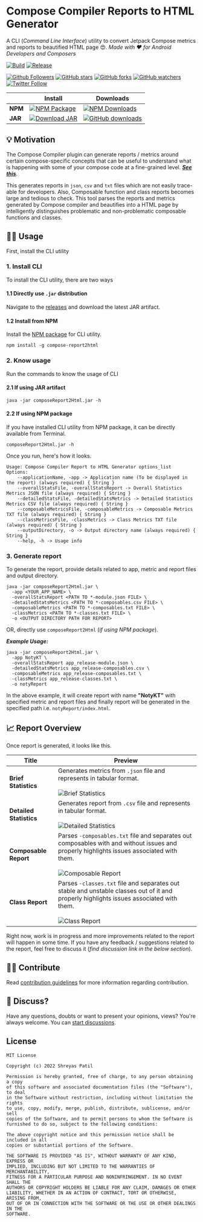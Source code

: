 # Compose Compiler Reports to HTML Generator

A CLI (_Command Line Interface_) utility to convert Jetpack Compose metrics and reports to beautified HTML page 😍. 
_Made with ❤️ for Android Developers and Composers_

[![Build](https://github.com/PatilShreyas/compose-report-to-html/actions/workflows/build.yml/badge.svg)](https://github.com/PatilShreyas/compose-report-to-html/actions/workflows/build.yml)
[![Release](https://github.com/PatilShreyas/compose-report-to-html/actions/workflows/release.yml/badge.svg)](https://github.com/PatilShreyas/compose-report-to-html/actions/workflows/release.yml)

[![Github Followers](https://img.shields.io/github/followers/PatilShreyas?label=Follow&style=social)](https://github.com/PatilShreyas)
[![GitHub stars](https://img.shields.io/github/stars/PatilShreyas/compose-report-to-html?style=social)](https://github.com/PatilShreyas/compose-report-to-html/stargazers)
[![GitHub forks](https://img.shields.io/github/forks/PatilShreyas/compose-report-to-html?style=social)](https://github.com/PatilShreyas/compose-report-to-html/network/members)
[![GitHub watchers](https://img.shields.io/github/watchers/PatilShreyas/compose-report-to-html?style=social)](https://github.com/PatilShreyas/compose-report-to-html/watchers)
[![Twitter Follow](https://img.shields.io/twitter/follow/imShreyasPatil?label=Follow&style=social)](https://twitter.com/imShreyasPatil)


|         | **Install**                                                                                                                                                                                                                             | **Downloads**                                                                                                                                                                                                                              |
|---------|-----------------------------------------------------------------------------------------------------------------------------------------------------------------------------------------------------------------------------------------|--------------------------------------------------------------------------------------------------------------------------------------------------------------------------------------------------------------------------------------------|
| **NPM** | [![NPM Package](https://img.shields.io/npm/v/compose-report2html?label=npm&logo=npm)](https://www.npmjs.com/package/compose-report2html)                                                                                                | [![NPM Downloads](https://img.shields.io/npm/dm/compose-report2html?label=Downloads&logo=npm)](https://www.npmjs.com/package/compose-report2html)                                                                                    |
| **JAR** | [![Download JAR](https://img.shields.io/github/v/release/patilshreyas/compose-report-to-html?color=7885FF&label=JAR&logo=java)](https://github.com/patilshreyas/compose-report-to-html/releases/latest/download/composeReport2Html.jar) | [![GitHub downloads](https://img.shields.io/github/downloads/PatilShreyas/compose-report-to-html/total?label=Downloads&logo=java)](https://github.com/patilshreyas/compose-report-to-html/releases/latest/download/composeReport2Html.jar) |


## 💡 Motivation 

The Compose Compiler plugin can generate reports / metrics around certain compose-specific concepts that can be useful to understand what is happening with some of your compose code at a fine-grained level.
[_**See this**_](https://github.com/androidx/androidx/blob/androidx-main/compose/compiler/design/compiler-metrics.md).  

This generates reports in `json`, `csv` and `txt` files which are not easily trace-able for developers.
Also, Composable function and class reports becomes large and tedious to check.
This tool parses the reports and metrics generated by Compose compiler and beautifies into a HTML page by intelligently distinguishes problematic and non-problematic composable functions and classes.

## 🧑‍💻 Usage

First, install the CLI utility

### 1. Install CLI

To install the CLI utility, there are two ways

#### 1.1 Directly use `.jar` distribution

Navigate to the [releases](https://github.com/PatilShreyas/compose-report-to-html/releases) and download the latest JAR artifact.

#### 1.2 Install from NPM

Install the [NPM package](https://www.npmjs.com/package/compose-report2html) for CLI utility.

```shell
npm install -g compose-report2html
```

### 2. Know usage

Run the commands to know the usage of CLI

#### 2.1 If using JAR artifact

```shell
java -jar composeReport2Html.jar -h
```

#### 2.2 If using NPM package

If you have installed CLI utility from NPM package, it can be directly available from Terminal.

```shell
composeReport2Html.jar -h
```

Once you run, here's how it looks.

```shell
Usage: Compose Compiler Report to HTML Generator options_list
Options:
    --applicationName, -app -> Application name (To be displayed in the report) (always required) { String }
    --overallStatsFile, -overallStatsReport -> Overall Statistics Metrics JSON file (always required) { String }
    --detailedStatsFile, -detailedStatsMetrics -> Detailed Statistics Metrics CSV file (always required) { String }
    --composableMetricsFile, -composableMetrics -> Composable Metrics TXT file (always required) { String }
    --classMetricsFile, -classMetrics -> Class Metrics TXT file (always required) { String }
    --outputDirectory, -o -> Output directory name (always required) { String }
    --help, -h -> Usage info
```

### 3. Generate report

To generate the report, provide details related to app, metric and report files and output directory.

```shell
java -jar composeReport2Html.jar \
  -app <YOUR_APP_NAME> \
  -overallStatsReport <PATH TO *-module.json FILE> \
  -detailedStatsMetrics <PATH TO *-composables.csv FILE> \
  -composableMetrics <PATH TO *-composables.txt FILE> \
  -classMetrics <PATH TO *-classes.txt FILE> \
  -o <OUTPUT DIRECTORY PATH FOR REPORT>
```

OR, directly use `composeReport2Html` (_if using NPM package_).

***Example Usage:***

```shell
java -jar composeReport2Html.jar \
  -app NotyKT \
  -overallStatsReport app_release-module.json \
  -detailedStatsMetrics app_release-composables.csv \
  -composableMetrics app_release-composables.txt \
  -classMetrics app_release-classes.txt \
  -o notyReport
```

In the above example, it will create report with name **"NotyKT"** with specified metric and report files and finally report will be generated in the specified path i.e. `notyReport/index.html`.

## 📈 Report Overview 

Once report is generated, it looks like this.

| **Title**               | **Preview**                                                                                                                                                                                           |
|-------------------------|-------------------------------------------------------------------------------------------------------------------------------------------------------------------------------------------------------|
| **Brief Statistics**    | Generates metrics from `.json` file and represents in tabular format. <br><br> ![Brief Statistics](images/brief-stats.png)                                                                            |
| **Detailed Statistics** | Generates report from `.csv` file and represents in tabular format. <br><br> ![Detailed Statistics](images/detailed-stats.png)                                                                        |
| **Composable Report**   | Parses `-composables.txt` file and separates out composables with and without issues and properly highlights issues associated with them. <br><br> ![Composable Report](images/composable-report.png) |
| **Class Report**        | Parses `-classes.txt` file and separates out stable and unstable classes out of it and properly highlights issues associated with them. <br><br> ![Class Report](images/class-report.png)             |

Right now, work is in progress and more improvements related to the report
will happen in some time. If you have any feedback / suggestions related to 
the report, feel free to discuss it (_find discussion link in the below section_).

## 🙋‍♂️ Contribute

Read [contribution guidelines](CONTRIBUTING.md) for more information regarding contribution.

## 💬 Discuss?

Have any questions, doubts or want to present your opinions, views? You're always welcome. You can [start discussions](https://github.com/PatilShreyas/compose-report-to-html/discussions).

## License

```
MIT License

Copyright (c) 2022 Shreyas Patil

Permission is hereby granted, free of charge, to any person obtaining a copy
of this software and associated documentation files (the "Software"), to deal
in the Software without restriction, including without limitation the rights
to use, copy, modify, merge, publish, distribute, sublicense, and/or sell
copies of the Software, and to permit persons to whom the Software is
furnished to do so, subject to the following conditions:

The above copyright notice and this permission notice shall be included in all
copies or substantial portions of the Software.

THE SOFTWARE IS PROVIDED "AS IS", WITHOUT WARRANTY OF ANY KIND, EXPRESS OR
IMPLIED, INCLUDING BUT NOT LIMITED TO THE WARRANTIES OF MERCHANTABILITY,
FITNESS FOR A PARTICULAR PURPOSE AND NONINFRINGEMENT. IN NO EVENT SHALL THE
AUTHORS OR COPYRIGHT HOLDERS BE LIABLE FOR ANY CLAIM, DAMAGES OR OTHER
LIABILITY, WHETHER IN AN ACTION OF CONTRACT, TORT OR OTHERWISE, ARISING FROM,
OUT OF OR IN CONNECTION WITH THE SOFTWARE OR THE USE OR OTHER DEALINGS IN THE
SOFTWARE.
```

